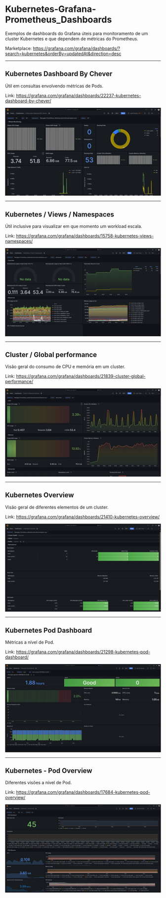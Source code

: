 # Kubernetes-Grafana-Prometheus_Dashboards
Exemplos de dashboards do Grafana úteis para monitoramento de um cluster Kubernetes e que dependem de métricas do Prometheus.

Marketplace: https://grafana.com/grafana/dashboards/?search=kubernetes&orderBy=updatedAt&direction=desc

---

## Kubernetes Dashboard By Chever

Útil em consultas envolvendo métricas de Pods.

Link: https://grafana.com/grafana/dashboards/22237-kubernetes-dashboard-by-chever/

![alt](img/chever-01.png)

---

## Kubernetes / Views / Namespaces

Útil inclusive para visualizar em que momento um workload escala.

Link: https://grafana.com/grafana/dashboards/15758-kubernetes-views-namespaces/

![alt](img/k8s-views-ns-01.png)

---

## Cluster / Global performance

Visão geral do consumo de CPU e memória em um cluster.

Link: https://grafana.com/grafana/dashboards/21839-cluster-global-performance/

![alt](img/cluster-global-01.png)

---

## Kubernetes Overview

Visão geral de diferentes elementos de um cluster.

Link: https://grafana.com/grafana/dashboards/21410-kubernetes-overview/

![alt](img/k8s-overview-01.png)

---

## Kubernetes Pod Dashboard

Métricas a nível de Pod.

Link: https://grafana.com/grafana/dashboards/21298-kubernetes-pod-dashboard/

![alt](img/k8s-pod-dash-01.png)

---

##  Kubernetes - Pod Overview

Diferentes visões a nível de Pod.

Link: https://grafana.com/grafana/dashboards/17684-kubernetes-pod-overview/

![alt](img/k8s-pod-overview-01.png)